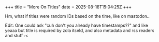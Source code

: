 +++
title = "More On Titles"
date = 2025-08-18T15:04:25Z
+++

Hm, what if titles were random IDs based on the time, like on mastodon..

Edit: One could ask "cuh don't you already have timestamps??" and like yeaaa but title is required by zola itseld, and also metadata and rss readers and stuff :<
